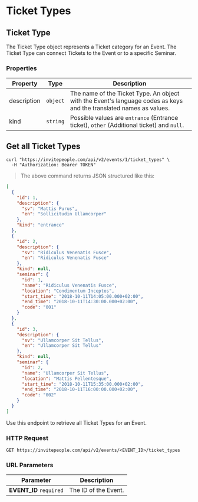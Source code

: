 # Ticket Types

## Ticket Type

The Ticket Type object represents a Ticket category for an Event. The Ticket Type can connect Tickets to the Event or to a specific Seminar.

### Properties

Property | Type | Description
--------- | ----------- | -----------
description | `object` | The name of the Ticket Type. An object with the Event's language codes as keys and the translated names as values.
kind | `string` | Possible values are `entrance` (Entrance ticket), `other` (Additional ticket) and `null`. 

## Get all Ticket Types

```shell
curl "https://invitepeople.com/api/v2/events/1/ticket_types" \
  -H "Authorization: Bearer TOKEN"
```

> The above command returns JSON structured like this:

```json
[
  {
    "id": 1,
    "description": {
      "sv": "Mattis Purus",
      "en": "Sollicitudin Ullamcorper"
    },
    "kind": "entrance"
  },
  {
    "id": 2,
    "description": {
      "sv": "Ridiculus Venenatis Fusce",
      "en": "Ridiculus Venenatis Fusce"
    },
    "kind": null,
    "seminar": {
      "id": 1,
      "name": "Ridiculus Venenatis Fusce",
      "location": "Condimentum Inceptos",
      "start_time": "2018-10-11T14:05:00.000+02:00",
      "end_time": "2018-10-11T14:30:00.000+02:00",
      "code": "001"
    }
  },
  {
    "id": 3,
    "description": {
      "sv": "Ullamcorper Sit Tellus",
      "en": "Ullamcorper Sit Tellus"
    },
    "kind": null,
    "seminar": {
      "id": 2,
      "name": "Ullamcorper Sit Tellus",
      "location": "Mattis Pellentesque",
      "start_time": "2018-10-11T15:35:00.000+02:00",
      "end_time": "2018-10-11T16:00:00.000+02:00",
      "code": "002"
    }
  }
]
```

Use this endpoint to retrieve all Ticket Types for an Event.

### HTTP Request

`GET https://invitepeople.com/api/v2/events/<EVENT_ID>/ticket_types`

### URL Parameters

Parameter | Description
--------- | -----------
**EVENT_ID** `required` | The ID of the Event.